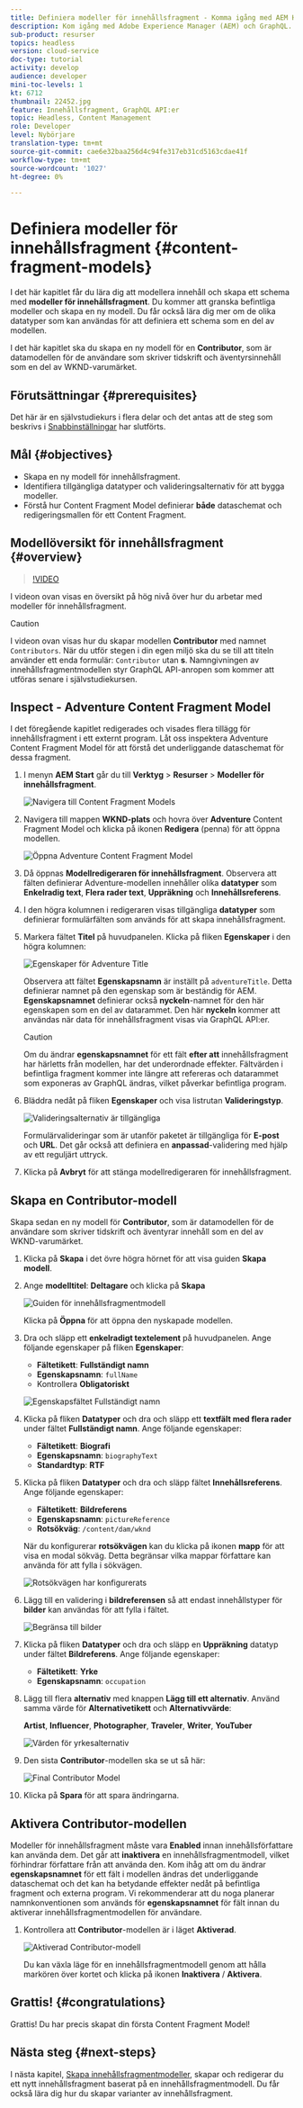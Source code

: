 ```yaml
---
title: Definiera modeller för innehållsfragment - Komma igång med AEM Headless - GraphQL
description: Kom igång med Adobe Experience Manager (AEM) och GraphQL. Lär dig modellera innehåll och skapa ett schema med Content Fragment Models i AEM. Granska befintliga modeller och skapa en ny modell. Lär dig mer om de olika datatyper som kan användas för att definiera ett schema.
sub-product: resurser
topics: headless
version: cloud-service
doc-type: tutorial
activity: develop
audience: developer
mini-toc-levels: 1
kt: 6712
thumbnail: 22452.jpg
feature: Innehållsfragment, GraphQL API:er
topic: Headless, Content Management
role: Developer
level: Nybörjare
translation-type: tm+mt
source-git-commit: cae6e32baa256d4c94fe317eb31cd5163cdae41f
workflow-type: tm+mt
source-wordcount: '1027'
ht-degree: 0%

---
```



# Definiera modeller för innehållsfragment {#content-fragment-models}

I det här kapitlet får du lära dig att modellera innehåll och skapa ett schema med **modeller för innehållsfragment**. Du kommer att granska befintliga modeller och skapa en ny modell. Du får också lära dig mer om de olika datatyper som kan användas för att definiera ett schema som en del av modellen.

I det här kapitlet ska du skapa en ny modell för en **Contributor**, som är datamodellen för de användare som skriver tidskrift och äventyrsinnehåll som en del av WKND-varumärket.

## Förutsättningar {#prerequisites}

Det här är en självstudiekurs i flera delar och det antas att de steg som beskrivs i [Snabbinställningar](./setup.md) har slutförts.

## Mål {#objectives}

* Skapa en ny modell för innehållsfragment.
* Identifiera tillgängliga datatyper och valideringsalternativ för att bygga modeller.
* Förstå hur Content Fragment Model definierar **både** dataschemat och redigeringsmallen för ett Content Fragment.

## Modellöversikt för innehållsfragment {#overview}

>[!VIDEO](https://video.tv.adobe.com/v/22452/?quality=12&learn=on)

I videon ovan visas en översikt på hög nivå över hur du arbetar med modeller för innehållsfragment.

>[!CAUTION]
>
> I videon ovan visas hur du skapar modellen **Contributor** med namnet `Contributors`. När du utför stegen i din egen miljö ska du se till att titeln använder ett enda formulär: `Contributor` utan **s**. Namngivningen av innehållsfragmentmodellen styr GraphQL API-anropen som kommer att utföras senare i självstudiekursen.

## Inspect - Adventure Content Fragment Model

I det föregående kapitlet redigerades och visades flera tillägg för innehållsfragment i ett externt program. Låt oss inspektera Adventure Content Fragment Model för att förstå det underliggande dataschemat för dessa fragment.

1. I menyn **AEM Start** går du till **Verktyg** > **Resurser** > **Modeller för innehållsfragment**.

   ![Navigera till Content Fragment Models](assets/content-fragment-models/content-fragment-model-navigation.png)

1. Navigera till mappen **WKND-plats** och hovra över **Adventure** Content Fragment Model och klicka på ikonen **Redigera** (penna) för att öppna modellen.

   ![Öppna Adventure Content Fragment Model](assets/content-fragment-models/adventure-content-fragment-edit.png)

1. Då öppnas **Modellredigeraren för innehållsfragment**. Observera att fälten definierar Adventure-modellen innehåller olika **datatyper** som **Enkelradig text**, **Flera rader text**, **Uppräkning** och **Innehållsreferens**.

1. I den högra kolumnen i redigeraren visas tillgängliga **datatyper** som definierar formulärfälten som används för att skapa innehållsfragment.

1. Markera fältet **Titel** på huvudpanelen. Klicka på fliken **Egenskaper** i den högra kolumnen:

   ![Egenskaper för Adventure Title](assets/content-fragment-models/adventure-title-properties-tab.png)

   Observera att fältet **Egenskapsnamn** är inställt på `adventureTitle`. Detta definierar namnet på den egenskap som är beständig för AEM. **Egenskapsnamnet** definierar också **nyckeln**-namnet för den här egenskapen som en del av datarammet. Den här **nyckeln** kommer att användas när data för innehållsfragment visas via GraphQL API:er.

   >[!CAUTION]
   >
   > Om du ändrar **egenskapsnamnet** för ett fält **efter att** innehållsfragment har härletts från modellen, har det underordnade effekter. Fältvärden i befintliga fragment kommer inte längre att refereras och datarammet som exponeras av GraphQL ändras, vilket påverkar befintliga program.

1. Bläddra nedåt på fliken **Egenskaper** och visa listrutan **Valideringstyp**.

   ![Valideringsalternativ är tillgängliga](assets/content-fragment-models/validation-options-available.png)

   Formulärvalideringar som är utanför paketet är tillgängliga för **E-post** och **URL**. Det går också att definiera en **anpassad**-validering med hjälp av ett reguljärt uttryck.

1. Klicka på **Avbryt** för att stänga modellredigeraren för innehållsfragment.

## Skapa en Contributor-modell

Skapa sedan en ny modell för **Contributor**, som är datamodellen för de användare som skriver tidskrift och äventyrar innehåll som en del av WKND-varumärket.

1. Klicka på **Skapa** i det övre högra hörnet för att visa guiden **Skapa modell**.
1. Ange **modelltitel**: **Deltagare** och klicka på **Skapa**

   ![Guiden för innehållsfragmentmodell](assets/content-fragment-models/content-fragment-model-wizard.png)

   Klicka på **Öppna** för att öppna den nyskapade modellen.

1. Dra och släpp ett **enkelradigt textelement** på huvudpanelen. Ange följande egenskaper på fliken **Egenskaper**:

   * **Fältetikett**:  **Fullständigt namn**
   * **Egenskapsnamn**:  `fullName`
   * Kontrollera **Obligatoriskt**

   ![Egenskapsfältet Fullständigt namn](assets/content-fragment-models/full-name-property-field.png)

1. Klicka på fliken **Datatyper** och dra och släpp ett **textfält med flera rader** under fältet **Fullständigt namn**. Ange följande egenskaper:

   * **Fältetikett**:  **Biografi**
   * **Egenskapsnamn**:  `biographyText`
   * **Standardtyp**:  **RTF**

1. Klicka på fliken **Datatyper** och dra och släpp fältet **Innehållsreferens**. Ange följande egenskaper:

   * **Fältetikett**:  **Bildreferens**
   * **Egenskapsnamn**:  `pictureReference`
   * **Rotsökväg**:  `/content/dam/wknd`

   När du konfigurerar **rotsökvägen** kan du klicka på ikonen **mapp** för att visa en modal sökväg. Detta begränsar vilka mappar författare kan använda för att fylla i sökvägen.

   ![Rotsökvägen har konfigurerats](assets/content-fragment-models/root-path-configure.png)

1. Lägg till en validering i **bildreferensen** så att endast innehållstyper för **bilder** kan användas för att fylla i fältet.

   ![Begränsa till bilder](assets/content-fragment-models/picture-reference-content-types.png)

1. Klicka på fliken **Datatyper** och dra och släpp en **Uppräkning** datatyp under fältet **Bildreferens**. Ange följande egenskaper:

   * **Fältetikett**:  **Yrke**
   * **Egenskapsnamn**:  `occupation`

1. Lägg till flera **alternativ** med knappen **Lägg till ett alternativ**. Använd samma värde för **Alternativetikett** och **Alternativvärde**:

   **Artist**,  **Influencer**,  **Photographer**,  **Traveler**,  **Writer**,  **YouTuber**

   ![Värden för yrkesalternativ](assets/content-fragment-models/occupation-options-values.png)

1. Den sista **Contributor**-modellen ska se ut så här:

   ![Final Contributor Model](assets/content-fragment-models/final-contributor-model.png)

1. Klicka på **Spara** för att spara ändringarna.

## Aktivera Contributor-modellen

Modeller för innehållsfragment måste vara **Enabled** innan innehållsförfattare kan använda dem. Det går att **inaktivera** en innehållsfragmentmodell, vilket förhindrar författare från att använda den. Kom ihåg att om du ändrar **egenskapsnamnet** för ett fält i modellen ändras det underliggande dataschemat och det kan ha betydande effekter nedåt på befintliga fragment och externa program. Vi rekommenderar att du noga planerar namnkonventionen som används för **egenskapsnamnet** för fält innan du aktiverar innehållsfragmentmodellen för användare.

1. Kontrollera att **Contributor**-modellen är i läget **Aktiverad**.

   ![Aktiverad Contributor-modell](assets/content-fragment-models/enable-contributor-model.png)

   Du kan växla läge för en innehållsfragmentmodell genom att hålla markören över kortet och klicka på ikonen **Inaktivera** / **Aktivera**.

## Grattis! {#congratulations}

Grattis! Du har precis skapat din första Content Fragment Model!

## Nästa steg {#next-steps}

I nästa kapitel, [Skapa innehållsfragmentmodeller](author-content-fragments.md), skapar och redigerar du ett nytt innehållsfragment baserat på en innehållsfragmentmodell. Du får också lära dig hur du skapar varianter av innehållsfragment.